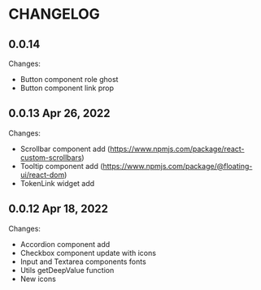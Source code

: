 # CHANGELOG

## 0.0.14

Changes:

- Button component role ghost
- Button component link prop

## 0.0.13 Apr 26, 2022

Changes:

- Scrollbar component add (https://www.npmjs.com/package/react-custom-scrollbars)
- Tooltip component add (https://www.npmjs.com/package/@floating-ui/react-dom)
- TokenLink widget add

## 0.0.12 Apr 18, 2022

Changes:

- Accordion component add
- Checkbox component update with icons
- Input and Textarea components fonts 
- Utils getDeepValue function
- New icons